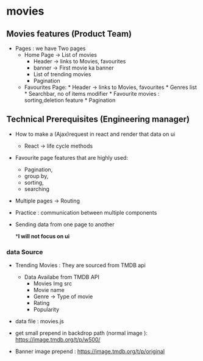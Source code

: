 # movies
## Movies features (Product Team)
* Pages : we have Two pages 
    * Home  Page -> List of movies
        * Header -> links to Movies, favourites
        * banner -> First movie ka banner
        * List of trending movies 
        * Pagination 
  * Favourites Page:
        * Header -> links to Movies, favourites
        * Genres list
        * Searchbar, no of items modifier
        * Favourite movies : sorting,deletion feature 
        * Pagination

## Technical Prerequisites (Engineering manager)
* How to make a (Ajax)request in react and render that data on ui
  * React -> life cycle methods
* Favourite page features that are highly used: 
  * Pagination,
  * group by,
  * sorting,
  * searching
* Multiple pages -> Routing 
* Practice : communication between multiple components
* Sending data from one page to another

  ***I will not focus on ui**

### data Source 
* Trending Movies : They are sourced from TMDB api 
  * Data Availabe from TMDB API 
      * Movies Img src 
      * Movie name 
      * Genre -> Type of movie
      * Rating 
      * Popularity
  
* data file : movies.js
* get small prepend in backdrop path (normal image ): https://image.tmdb.org/t/p/w500/
* Banner image prepend : https://image.tmdb.org/t/p/original